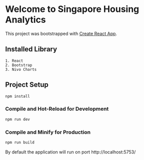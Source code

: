 # Welcome to Singapore Housing Analytics

This project was bootstrapped with [Create React App](https://github.com/facebook/create-react-app).

## Installed Library

```shell
1. React
2. Bootstrap
3. Nivo Charts
```

## Project Setup

```sh
npm install
```

### Compile and Hot-Reload for Development

```sh
npm run dev
```

### Compile and Minify for Production

```sh
npm run build
```


By default the application will run on port http://localhost:5753/
